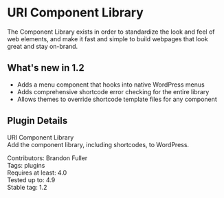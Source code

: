# URI Component Library

The Component Library exists in order to standardize the look and feel of web elements, and make it fast and simple to build webpages that look great and stay on-brand.

## What's new in 1.2

* Adds a menu component that hooks into native WordPress menus
* Adds comprehensive shortcode error checking for the entire library
* Allows themes to override shortcode template files for any component

## Plugin Details

URI Component Library  
Add the component library, including shortcodes, to WordPress.  

Contributors: Brandon Fuller  
Tags: plugins  
Requires at least: 4.0  
Tested up to: 4.9  
Stable tag: 1.2  